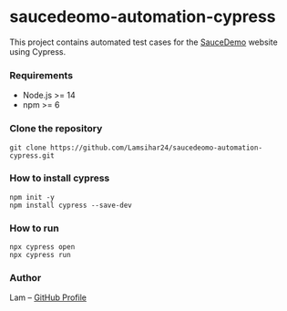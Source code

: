 # saucedeomo-automation-cypress

This project contains automated test cases for the [SauceDemo](https://www.saucedemo.com) website using Cypress.

### Requirements
- Node.js >= 14
- npm >= 6

### Clone the repository
```
git clone https://github.com/Lamsihar24/saucedeomo-automation-cypress.git
```


### How to install cypress
```
npm init -y
npm install cypress --save-dev
```

### How to run
``` 
npx cypress open
npx cypress run
```

### Author
Lam – [GitHub Profile](https://github.com/Lamsihar24/)
